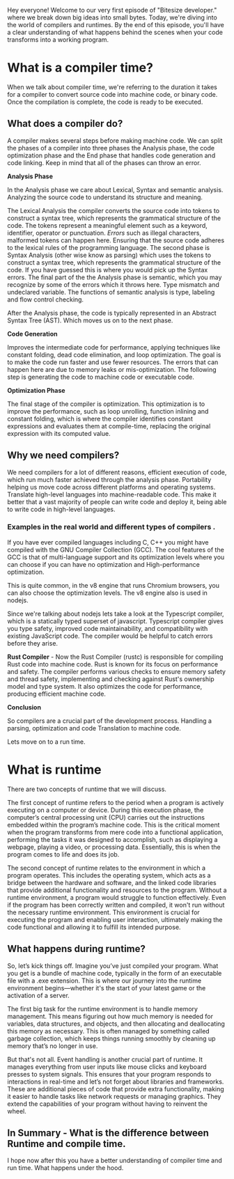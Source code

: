 Hey everyone! Welcome to our very first episode of "Bitesize developer." where we break down big ideas into small bytes. Today, we're diving into the world of compilers and runtimes. By the end of this episode, you'll have a clear understanding of what happens behind the scenes when your code transforms into a working program.

# What is a compiler time? 

When we talk about compiler time, we're referring to the duration it takes for a compiler to convert source code into machine code, or binary code. Once the compilation is complete, the code is ready to be executed.

## What does a compiler do? 

A compiler makes several steps before making machine code. We can split the phases of a compiler into three phases the Analysis phase, the code  optimization phase and the End phase that handles code generation and code linking. Keep in mind that all of the phases can throw an error. 

**Analysis Phase**

In the Analysis phase we care about Lexical, Syntax and semantic analysis. Analyzing the source code to understand its structure and meaning. 

The Lexical Analysis the compiler converts the source code into tokens to construct a syntax tree, which represents the grammatical structure of the code. The tokens represent a meaningful element such as a keyword, identifier, operator or punctuation. _Errors_ such as illegal characters, malformed tokens can happen here. Ensuring that the source code adheres to the lexical rules of the programming language. The second phase is Syntax Analysis (other wise know as parsing) which uses the tokens to construct a syntax tree, which represents the grammatical structure of the code. If you have guessed this is where you would pick up the Syntax errors. The final part of the the Analysis phase is semantic, which you may recognize by some of the errors which it throws here. Type mismatch and undeclared variable. The functions of semantic analysis is type, labeling and flow control checking. 

After the Analysis phase, the code is typically represented in an Abstract Syntax Tree (AST). Which moves us on to the next phase. 

**Code Generation**

Improves the intermediate code for performance, applying techniques like constant folding, dead code elimination, and loop optimization. The goal is to make the code run faster and use fewer resources. The errors that can happen here are due to memory leaks or mis-optimization. The following step is generating the code to machine code or executable code. 

**Optimization Phase**

The final stage of the compiler is optimization. This optimization is to improve the performance, such as loop unrolling, function inlining and constant folding, which is where the compiler identifies constant expressions and evaluates them at compile-time, replacing the original expression with its computed value. 


## Why we need compilers? 

We need compilers for a lot of different reasons, efficient execution of code, which run much faster achieved through the analysis phase. Portability helping us move code  across different platforms and operating systems. Translate high-level languages into machine-readable code. This make it better that a vast majority of people can write code and deploy it, being able to write code in high-level languages. 


### Examples in the real world and different types of compilers . 

If you have ever compiled languages including C, C++ you might have compiled with the GNU Compiler Collection (GCC). The cool features of the GCC is that of multi-language support and its optimization levels where you can choose if you can have no optimization and High-performance optimization. 

This is quite common, in the v8 engine that runs Chromium browsers, you can also choose the optimization levels. The v8 engine also is used in nodejs. 

Since we're talking about nodejs lets take a look at the Typescript compiler, which is a statically typed superset of javascript. Typescript compiler gives you type safety, improved code maintainability, and compatibility with existing JavaScript code. The compiler would be helpful to catch errors before they arise.  

**Rust Compiler**
    - Now the Rust Compiler (rustc) is responsible for compiling Rust code into machine code. Rust is known for its focus on performance and safety. The compiler performs various checks to ensure memory safety and thread safety, implementing and checking against Rust's ownership model and type system. It also optimizes the code for performance, producing efficient machine code.


**Conclusion**

So compilers are a crucial part of the development process. Handling a parsing, optimization and code Translation to machine code.

Lets move on to a run time. 

# **What is runtime**

There are two concepts of runtime that we will discuss. 

The first concept of runtime refers to the period when a program is actively executing on a computer or device. During this execution phase, the computer’s central processing unit (CPU) carries out the instructions embedded within the program’s machine code. This is the critical moment when the program transforms from mere code into a functional application, performing the tasks it was designed to accomplish, such as displaying a webpage, playing a video, or processing data. Essentially, this is when the program comes to life and does its job. 

The second concept of runtime relates to the environment in which a program operates. This includes the operating system, which acts as a bridge between the hardware and software, and the linked code libraries that provide additional functionality and resources to the program. Without a runtime environment, a program would struggle to function effectively. Even if the program has been correctly written and compiled, it won't run without the necessary runtime environment. This environment is crucial for executing the program and enabling user interaction, ultimately making the code functional and allowing it to fulfill its intended purpose. 

## What happens during runtime? 

So, let’s kick things off. Imagine you’ve just compiled your program. What you get is a bundle of machine code, typically in the form of an executable file with a .exe extension. This is where our journey into the runtime environment begins—whether it's the start of your latest game or the activation of a server.

The first big task for the runtime environment is to handle memory management. This means figuring out how much memory is needed for variables, data structures, and objects, and then allocating and deallocating this memory as necessary. This is often managed by something called garbage collection, which keeps things running smoothly by cleaning up memory that’s no longer in use.

But that's not all. Event handling is another crucial part of runtime. It manages everything from user inputs like mouse clicks and keyboard presses to system signals. This ensures that your program responds to interactions in real-time and let’s not forget about libraries and frameworks. These are additional pieces of code that provide extra functionality, making it easier to handle tasks like network requests or managing graphics. They extend the capabilities of your program without having to reinvent the wheel.


<!-- 
TODO 
## Real-time runtimes. 

TODO
## The difference between runtimes -->



## In Summary - What is the difference between Runtime and compile time. 

I hope now after this you have a better understanding of compiler time and run time. What happens under the hood. 
